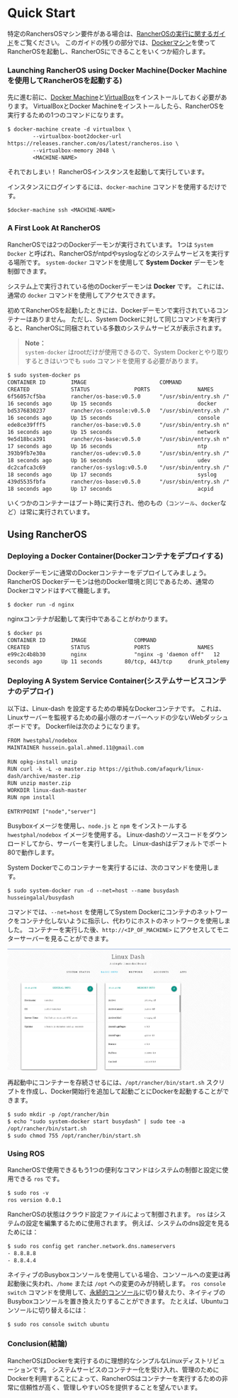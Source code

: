 # Quick Start

特定のRanchersOSマシン要件がある場合は、[RancherOSの実行に関するガイド](https://rancher.com/docs/os/v1.x/en/installation/running-rancheros/)をご覧ください。
このガイドの残りの部分では、[Dockerマシン](https://rancher.com/docs/os/v1.x/en/installation/running-rancheros/workstation/docker-machine/)を使ってRancherOSを起動し、RancherOSにできることをいくつか紹介します。

### Launching RancherOS using Docker Machine(Docker Machineを使用してRancherOSを起動する)

先に進む前に、[Docker Machine](https://docs.docker.com/machine/)と[VirtualBox](https://www.virtualbox.org/wiki/Downloads)をインストールしておく必要があります。
VirtualBoxとDocker Machineをインストールしたら、RancherOSを実行するための1つのコマンドになります。

```
$ docker-machine create -d virtualbox \
        --virtualbox-boot2docker-url https://releases.rancher.com/os/latest/rancheros.iso \
        --virtualbox-memory 2048 \
        <MACHINE-NAME>
```

それでおしまい！ RancherOSインスタンスを起動して実行しています。

インスタンスにログインするには、`docker-machine` コマンドを使用するだけです。

```
$docker-machine ssh <MACHINE-NAME>
```

### A First Look At RancherOS

RancherOSでは2つのDockerデーモンが実行されています。
1つは `System Docker` と呼ばれ、RancherOSがntpdやsyslogなどのシステムサービスを実行する場所です。
`system-docker` コマンドを使用して **System Docker** デーモンを制御できます。

システム上で実行されている他のDockerデーモンは **Docker** です。
これには、通常の `docker` コマンドを使用してアクセスできます。

初めてRancherOSを起動したときには、Dockerデーモンで実行されているコンテナーはありません。
ただし、System Dockerに対して同じコマンドを実行すると、RancherOSに同梱されている多数のシステムサービスが表示されます。

> **Note：**  
> `system-docker` はrootだけが使用できるので、System Dockerとやり取りするときはいつでも `sudo` コマンドを使用する必要があります。

```
$ sudo system-docker ps
CONTAINER ID        IMAGE                       COMMAND                  CREATED             STATUS              PORTS               NAMES
6f56057cf5ba        rancher/os-base:v0.5.0      "/usr/sbin/entry.sh /"   16 seconds ago      Up 15 seconds                           docker
bd5376830237        rancher/os-console:v0.5.0   "/usr/sbin/entry.sh /"   16 seconds ago      Up 15 seconds                           console
ede8ce39fff5        rancher/os-base:v0.5.0      "/usr/sbin/entry.sh n"   16 seconds ago      Up 15 seconds                           network
9e5d18bca391        rancher/os-base:v0.5.0      "/usr/sbin/entry.sh n"   17 seconds ago      Up 16 seconds                           ntp
393b9fb7e30a        rancher/os-udev:v0.5.0      "/usr/sbin/entry.sh /"   18 seconds ago      Up 16 seconds                           udev
dc2cafca3c69        rancher/os-syslog:v0.5.0    "/usr/sbin/entry.sh /"   18 seconds ago      Up 17 seconds                           syslog
439d5535fbfa        rancher/os-base:v0.5.0      "/usr/sbin/entry.sh /"   18 seconds ago      Up 17 seconds                           acpid
```

いくつかのコンテナーはブート時に実行され、他のもの（`コンソール`、`docker`など）は常に実行されています。

## Using RancherOS

### Deploying a Docker Container(Dockerコンテナをデプロイする)

Dockerデーモンに通常のDockerコンテナーをデプロイしてみましょう。
RancherOS Dockerデーモンは他のDocker環境と同じであるため、通常のDockerコマンドはすべて機能します。

```
$ docker run -d nginx
```

nginxコンテナが起動して実行中であることがわかります。

```
$ docker ps
CONTAINER ID        IMAGE               COMMAND                  CREATED             STATUS              PORTS               NAMES
e99c2c4b8b30        nginx               "nginx -g 'daemon off"   12 seconds ago      Up 11 seconds       80/tcp, 443/tcp     drunk_ptolemy
```

### Deploying A System Service Container(システムサービスコンテナのデプロイ)

以下は、Linux-dash を設定するための単純なDockerコンテナです。
これは、Linuxサーバーを監視するための最小限のオーバーヘッドの少ないWebダッシュボードです。 
Dockerfileは次のようになります。

```
FROM hwestphal/nodebox
MAINTAINER hussein.galal.ahmed.11@gmail.com

RUN opkg-install unzip
RUN curl -k -L -o master.zip https://github.com/afaqurk/linux-dash/archive/master.zip
RUN unzip master.zip
WORKDIR linux-dash-master
RUN npm install

ENTRYPOINT ["node","server"]
```

Busyboxイメージを使用し、`node.js` と `npm` をインストールする `hwestphal/nodebox` イメージを使用する。
Linux-dashのソースコードをダウンロードしてから、サーバーを実行しました。
Linux-dashはデフォルトでポート80で動作します。

System Dockerでこのコンテナーを実行するには、次のコマンドを使用します。

```
$ sudo system-docker run -d --net=host --name busydash husseingalal/busydash
```

コマンドでは、`--net=host` を使用してSystem Dockerにコンテナのネットワークをコンテナ化しないように指示し、代わりにホストのネットワークを使用しました。
コンテナーを実行した後、`http://<IP_OF_MACHINE>` にアクセスしてモニターサーバーを見ることができます。

![画像](../pictures/020001Rancher_busydash.png)

再起動中にコンテナーを存続させるには、`/opt/rancher/bin/start.sh` スクリプトを作成し、Docker開始行を追加して起動ごとにDockerを起動することができます。

```
$ sudo mkdir -p /opt/rancher/bin
$ echo "sudo system-docker start busydash" | sudo tee -a /opt/rancher/bin/start.sh
$ sudo chmod 755 /opt/rancher/bin/start.sh
```

### Using ROS

RancherOSで使用できるもう1つの便利なコマンドはシステムの制御と設定に使用できる `ros` です。

```
$ sudo ros -v
ros version 0.0.1
```

RancherOSの状態はクラウド設定ファイルによって制御されます。
`ros` はシステムの設定を編集するために使用されます。
例えば、システムのdns設定を見るためには：

```
$ sudo ros config get rancher.network.dns.nameservers
- 8.8.8.8
- 8.8.4.4
```

ネイティブのBusyboxコンソールを使用している場合、コンソールへの変更は再起動後に失われ、`/home` または `/opt` への変更のみが持続します。
`ros console switch` コマンドを使用して、[永続的コンソール](https://rancher.com/docs/os/v1.x/en/installation/custom-builds/custom-console/#console-persistence)に切り替えたり、ネイティブのBusyboxコンソールを置き換えたりすることができます。
たとえば、Ubuntuコンソールに切り替えるには：

```
$ sudo ros console switch ubuntu
```

### Conclusion(結論)

RancherOSはDockerを実行するのに理想的なシンプルなLinuxディストリビューションです。
システムサービスのコンテナー化を受け入れ、管理のためにDockerを利用することによって、RancherOSはコンテナーを実行するための非常に信頼性が高く、管理しやすいOSを提供することを望んでいます。




